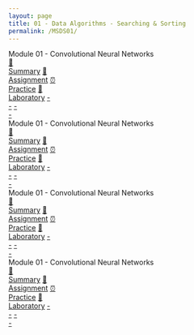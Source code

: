 ```yaml
---
layout: page
title: 01 - Data Algorithms - Searching & Sorting
permalink: /MSDS01/
---
```


<div class="row">
  <div class="btn text">
    <div class="btn name">Module 01 - Convolutional Neural Networks</div>
    <div class="row" style="grid-template-columns: 1fr 1fr 1fr 1fr 1fr 1fr;">
      <a href="/02-MSDS-Courses/MSDS01/M1/" class="btn box1">📝<br>Summary</a>
      <a href="/02-MSDS-Courses/MSDS01/M1/" class="btn box2">📖<br>Assignment</a>
      <a href="/02-MSDS-Courses/MSDS01/M1/" class="btn box3">⏰<br>Practice</a>
      <a href="/02-MSDS-Courses/MSDS01/M1/" class="btn box4">📂<br>Laboratory</a>
      <a href="" class="btn empty">-<br>-</a>
      <a href="" class="btn empty">-<br>-</a>
    </div>
  </div>
</div>

<div class="row">
  <div class="btn text">
    <div class="btn name">Module 01 - Convolutional Neural Networks</div>
    <div class="row" style="grid-template-columns: 1fr 1fr 1fr 1fr 1fr 1fr;">
      <a href="/02-MSDS-Courses/MSDS01/M1/" class="btn box1">📝<br>Summary</a>
      <a href="/02-MSDS-Courses/MSDS01/M1/" class="btn box2">📖<br>Assignment</a>
      <a href="/02-MSDS-Courses/MSDS01/M1/" class="btn box3">⏰<br>Practice</a>
      <a href="/02-MSDS-Courses/MSDS01/M1/" class="btn box4">📂<br>Laboratory</a>
      <a href="" class="btn empty">-<br>-</a>
      <a href="" class="btn empty">-<br>-</a>
    </div>
  </div>
</div>

<div class="row">
  <div class="btn text">
    <div class="btn name">Module 01 - Convolutional Neural Networks</div>
    <div class="row" style="grid-template-columns: 1fr 1fr 1fr 1fr 1fr 1fr;">
      <a href="/02-MSDS-Courses/MSDS01/M1/" class="btn box1">📝<br>Summary</a>
      <a href="/02-MSDS-Courses/MSDS01/M1/" class="btn box2">📖<br>Assignment</a>
      <a href="/02-MSDS-Courses/MSDS01/M1/" class="btn box3">⏰<br>Practice</a>
      <a href="/02-MSDS-Courses/MSDS01/M1/" class="btn box4">📂<br>Laboratory</a>
      <a href="" class="btn empty">-<br>-</a>
      <a href="" class="btn empty">-<br>-</a>
    </div>
  </div>
</div>

<div class="row">
  <div class="btn text">
    <div class="btn name">Module 01 - Convolutional Neural Networks</div>
    <div class="row" style="grid-template-columns: 1fr 1fr 1fr 1fr 1fr 1fr;">
      <a href="/02-MSDS-Courses/MSDS01/M1/" class="btn box1">📝<br>Summary</a>
      <a href="/02-MSDS-Courses/MSDS01/M1/" class="btn box2">📖<br>Assignment</a>
      <a href="/02-MSDS-Courses/MSDS01/M1/" class="btn box3">⏰<br>Practice</a>
      <a href="/02-MSDS-Courses/MSDS01/M1/" class="btn box4">📂<br>Laboratory</a>
      <a href="" class="btn empty">-<br>-</a>
      <a href="" class="btn empty">-<br>-</a>
    </div>
  </div>
</div>


